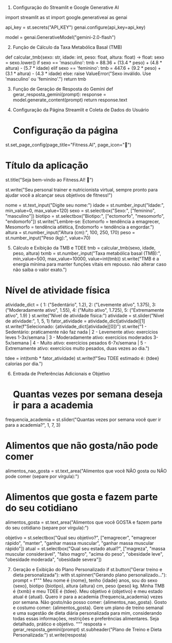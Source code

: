 1. Configuração do Streamlit e Google Generative AI
   
  import streamlit as st
  import google.generativeai as genai
  
  api_key = st.secrets("API_KEY")
  genai.configure(api_key=api_key)
  
  model = genai.GenerativeModel("gemini-2.0-flash")

2. Função de Cálculo da Taxa Metabólica Basal (TMB)

  def calcular_tmb(sexo: str, idade: int, peso: float, altura: float) -> float:
    sexo = sexo.lower()
    if sexo == 'masculino':
        tmb = 88.36 + (13.4 * peso) + (4.8 * altura) - (5.7 * idade)
    elif sexo == 'feminino':
        tmb = 447.6 + (9.2 * peso) + (3.1 * altura) - (4.3 * idade)
    else:
        raise ValueError("Sexo inválido. Use 'masculino' ou 'feminino'.")
    return tmb

3. Função de Geração de Resposta do Gemini
   def gerar_resposta_gemini(prompt):
    response = model.generate_content(prompt)
    return response.text

4. Configuração da Página Streamlit e Coleta de Dados do Usuário
   # Configuração da página
st.set_page_config(page_title="Fitness.AI", page_icon="🚀")

# Título da aplicação
st.title("Seja bem-vindo ao Fitness.AI! 🚀")

st.write("Seu personal trainer e nutricionista virtual, sempre pronto para ajudar você a alcançar seus objetivos de fitness!")

nome = st.text_input("Digite seu nome:")
idade = st.number_input("Idade:", min_value=0, max_value=120)
sexo = st.selectbox("Sexo:", ["feminino", "masculino"])
biotipo = st.selectbox("Biotipo:", ["ectomorfo", "mesomorfo", "endomorfo"])
st.write("Lembre-se: Ectomorfo = tendência a emagrecer, Mesomorfo = tendência atlética, Endomorfo = tendência a engordar.")
altura = st.number_input("Altura (cm):", 100, 250, 170)
peso = st.number_input("Peso (kg):", value=70)

5. Cálculo e Exibição da TMB e TDEE
   tmb = calcular_tmb(sexo, idade, peso, altura)
txmb = st.number_input("Taxa metabólica basal (TMB):", min_value=500, max_value=10000, value=int(tmb))
st.write("TMB é a energia mínima para manter funções vitais em repouso. não alterar caso não saiba o valor exato.")

# Nível de atividade física
atividade_dict = {
    1: ("Sedentário", 1.2),
    2: ("Levemente ativo", 1.375),
    3: ("Moderadamente ativo", 1.55),
    4: ("Muito ativo", 1.725),
    5: ("Extremamente ativo", 1.9)
}
st.write("Nível de atividade física:")
atividade = st.slider("Nível de atividade:", 1, 5, 1)
fator_atividade = atividade_dict[atividade][1]
st.write(f"Selecionado: {atividade_dict[atividade][0]}")
st.write("1 - Sedentário: praticamente não faz nada | 2 - Levemente ativo: exercícios leves 1-3x/semana | 3 - Moderadamente ativo: exercícios moderados 3-5x/semana | 4 - Muito ativo: exercícios pesados 6-7x/semana | 5 - Extremamente ativo: exercícios muito pesados, duas vezes ao dia.")

tdee = int(txmb * fator_atividade)
st.write(f"Seu TDEE estimado é: {tdee} calorias por dia.")

6. Entrada de Preferências Adicionais e Objetivo
   # Quantas vezes por semana deseja ir para a academia
frequencia_academia = st.slider("Quantas vezes por semana você quer ir para a academia?", 1, 7, 3)

# Alimentos que não gosta/não pode comer
alimentos_nao_gosta = st.text_area("Alimentos que você NÃO gosta ou NÃO pode comer (separe por vírgula):")

# Alimentos que gosta e fazem parte do seu cotidiano
alimentos_gosta = st.text_area("Alimentos que você GOSTA e fazem parte do seu cotidiano (separe por vírgula):")

objetivo = st.selectbox("Qual seu objetivo?", ["emagrecer", "emagrecer rápido", "manter", "ganhar massa muscular", "ganhar massa muscular rápido"])
atual = st.selectbox("Qual seu estado atual?", ["magreza", "massa muscular considerável", "falso magro", "acima do peso", "obesidade leve", "obesidade moderada", "obesidade severa"])

7. Geração e Exibição do Plano Personalizado
   if st.button("Gerar treino e dieta personalizada"):
    with st.spinner("Gerando plano personalizado..."):
        prompt = f"""
        Meu nome é {nome}, tenho {idade} anos, sou do sexo {sexo}, biotipo {biotipo}, altura {altura} cm, peso {peso} kg. Minha TMB é {txmb} e meu TDEE é {tdee}. Meu objetivo é {objetivo} e meu estado atual é {atual}.
        Quero ir para a academia {frequencia_academia} vezes por semana.
        Não gosto/não posso comer: {alimentos_nao_gosta}.
        Gosto e costumo comer: {alimentos_gosta}.
        Gere um plano de treino semanal e uma sugestão de dieta diária personalizada para mim, considerando todas essas informações, restrições e preferências alimentares. Seja detalhado, prático e objetivo.
        """
        resposta = gerar_resposta_gemini(prompt)
        st.subheader("Plano de Treino e Dieta Personalizada:")
        st.write(resposta)
